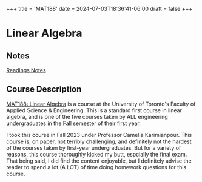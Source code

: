 +++
title = 'MAT188'
date = 2024-07-03T18:36:41-06:00
draft = false
+++

# Linear Algebra

## Notes
[Readings Notes](/files/firstyear/mat188.pdf)

## Course Description

[MAT188: Linear Algebra](https://engineering.calendar.utoronto.ca/course/mat188h1) is a course at the University of Toronto's Faculty of Applied Science & Engineering. This is a standard first course in linear algebra, and is one of the five courses taken by ALL engineering undergraduates in the Fall semester of their first year. 

I took this course in Fall 2023 under Professor Camelia Karimianpour. This course is, on paper, not terribly challenging, and definitely not the hardest of the courses taken by first-year undergraduates. But for a variety of reasons, this course thoroughly kicked my butt, espcially the final exam. That being said, I did find the content enjoyable, but I definitely advise the reader to spend a lot (A LOT) of time doing homework questions for this course.
